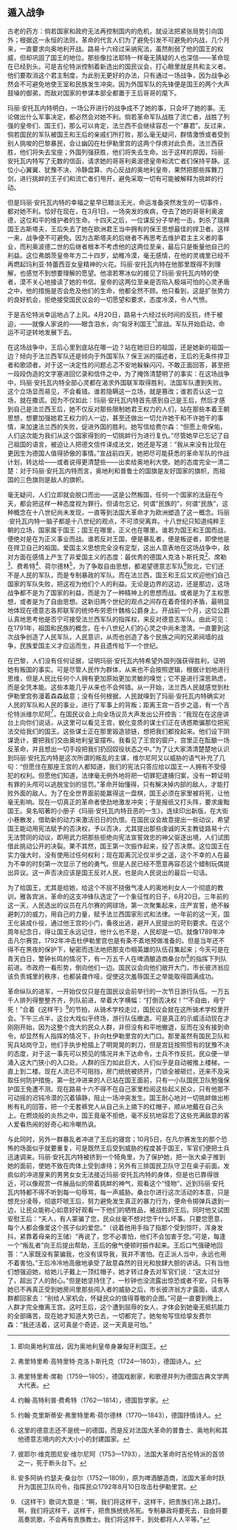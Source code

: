 ## 遁入战争

古老的药方：倘若国家和政府无法再控制国内的危机，就设法把紧张局势引向国外；根据这一永恒的法则，革命的代言人们为了避免引发不可避免的内战，几个月来，一直要求向奥地利开战。路易十六经过采纳宪法，虽然削弱了他的国王的权威，但却巩固了国王的地位。那些像拉法耶特一样毫无猜疑的人也深信——革命现在已经到头。可是吉伦特派控制着新选出的国民议会，打心眼里就是共和主义者。他们要取消这个君主制度，为此别无更好的办法，只有通过一场战争，因为战争必然会不可避免地使王室和民族发生冲突。因为外国军队的先锋便是国王的两个大声鼓噪的御弟，而敌对国家的参谋本部全都置于王后哥哥的麾下。

玛丽·安托瓦内特明白，一场公开进行的战争成不了她的事，只会坏了她的事。无论做出什么军事决定，都必然会对她不利。倘若革命军队战胜了流亡者，战胜了列强的皇帝们、国王们，那么可以肯定，法兰西不会继续容忍一个“暴君”。反过来，倘若国民的军队被国王和王后的亲戚们所打败，那么毫无疑问，群情激愤或者受到别人挑唆的巴黎暴民，会让幽囚在杜伊勒里宫的这两个俘虏对此负责。法兰西获胜，他们将失去宝座；外国列强获胜，他们将失去生命。出于这样的原因，玛丽·安托瓦内特写了无数的信函，请求她的哥哥利奥波德皇帝和流亡者们保持平静。这位小心翼翼、犹豫不决、冷静盘算、内心反战的奥地利皇帝，果然把那些挥舞刀剑，进行挑衅的王子们和流亡者们甩开，避免采取一切有可能被解释为挑衅的行动。

但是玛丽·安托瓦内特的幸福之星早已黯淡无光，命运准备突然发生的一切事件，都对她不利。恰好在现在，在3月1日，一场突发的疾病，夺去了她的哥哥利奥波德，这位和平的维护者的生命。十四天之后，一位谋反分子举枪一击，刺杀了瑞典国王古斯塔夫，王后失去了她在欧洲君王当中拥有的保王思想最佳的捍卫者。这样一来，战争便不可避免。因为古斯塔夫的后继者不再思考去维护君主主义者的事业，而利奥波德二世的后继者根本不考虑他的这两位至亲，最后只是衡量他自己的利益。这位弗朗茨皇帝年方二十四岁，幼稚冷漠，毫无感情，在他的灵魂里已经不再燃起玛利亚·特蕾西亚女皇精神的火花。玛丽·安托瓦内特在他那里既得不到理解，也感觉不到想要理解的愿望。他凛若寒冰似的接见了玛丽·安托瓦内特的使者，漠不关心地接读了她的书信。皇帝的这两位至亲是否陷入极端可怕的心灵矛盾之中，他的措施是否会危及他们的生命，他都全然不顾。他只看到，这是扩张势力的良好机会，拒绝接受国民议会的一切愿望和要求，态度冷漠，令人气愤。

于是吉伦特派幸运地占了上风。4月20日，路易十六经过长时间的反抗，终于被迫，——就像人家说的——眼含泪水，向“匈牙利国王”[^1]宣战。军队开始启动，命运不可逆转地发展下去。

在这场战争中，王后心里到底站在哪一边？站在她旧日的祖国，还是她新的祖国一边？倾向于法兰西军队还是倾向于外国军队？保王派的描述者，王后的无条件捍卫者和歌颂者，对于这一决定性的问题忐忑不安地躲躲闪闪，不敢正面回答，甚至把一段段伪造的文字塞进回忆录和信件之中，为了掩饰清楚明了的事实：在这场战争中，玛丽·安托瓦内特全部心灵都在渴求外国联军取得胜利，法国军队遭到失败。这个立场显而易见，不会看错。谁若隐瞒这一立场，就是篡改；谁若否认这一立场，就在撒谎。因为不仅如此：玛丽·安托瓦内特首先感到自己是王后，然后才感到自己是法兰西王后，她不仅反对那些限制她君王权力的人们，站在那些本着王朝思想，想要加强她君王权力的人一边，甚至还做出一切允许她干和不许她干的事情，来加速法兰西的失败，促进外国的胜利。她写信给费尔森：“但愿上帝保佑，人们这次能为我们从这个国家得到的一切挑衅行为进行复仇。”尽管她早已忘记了自己祖国的语言，被迫让人把德文信件译成法文，她还是写道：“我从来没有比现在更因生为德国人值得骄傲的事情。”宣战前四天，她把尽可能获悉的革命军队的作战计划，转达给——或者说得更清楚些——出卖给奥地利大使。她的态度完全一清二楚：对于玛丽·安托瓦内特而言，奥地利和普鲁士的国旗是友好国家的旗帜，而祖国的三色旗则是敌人的旗帜。

毫无疑问，人们立即就会脱口而出——这是公然叛国，任何一个国家的法庭在今天，都会把这样一种态度视为罪行。但请勿忘记，何谓“民族的”，何谓“民族”，这种概念在十八世纪尚未发现，一直等到法国大革命才为欧洲塑造了这一概念。玛丽·安托瓦内特一脑子都是十八世纪的观点，不可须臾离弃。十八世纪只知道纯粹王朝的立场，国家属于国王；国王在哪里，正义也在哪里。谁若为国王和王国而战，便绝对是在为正义事业而战。谁若反对王国，便是暴乱者，便是叛逆者，即使他是在捍卫自己的祖国。爱国主义思想完全没有定型，这出人意表地在这场战争中，敌对方面在感情上产生了非爱国主义的态度：最优秀的德国人克洛卜斯托克[^2]、席勒[^3]、费希特[^4]、荷尔德林[^5]，为了争取自由思想，都渴望德意志军队[^6]败北，它们还不是人民的军队，而是专制暴政的军队。而在法兰西，国王和王后又欢迎他们自己国家的军队失败，把这视为他们个人的利益。无论是边界的这边，还是那边，这场战争都不是为了国家的利益，而是为了一种精神上的思想而战。或者是为了主权思想，或者是为了自由思想。这新旧两个世纪的观点之间存在着奇怪的矛盾，最明显地体现在德意志各邦联军的统帅布劳恩什魏格公爵身上。开战前一个月，这位公爵认真地思考他是否宁可接受法兰西军队的指挥权，来反对德意志军队。由此可见：在1791年，祖国和民族的概念，在十八世纪人们的心灵之中尚未澄清。一直要到这次战争创造了人民军队，人民意识，从而也创造了各个民族之间的兄弟阋墙的战争，民族爱国主义才应运而生，并且遗传给下一个世纪。

在巴黎，人们没有任何证据，证明玛丽·安托瓦内特希望外国列强获得胜利，证明她有叛国的事实。可是尽管人民作为群体，从来也不会按照逻辑，根据计划地进行思维，但是人民比任何个人拥有更加原始更加灵敏的嗅觉；它不是进行深思熟虑，而是全凭本能。这些本能几乎从来也不会舛错。从一开始，法兰西人民就感觉到杜伊勒里宫弥漫着森森敌意；没有任何根据，人民就嗅到了玛丽·安托瓦内特确实对人民的军队和人民的事业，进行了军事上的背叛；距离王宫一百步之遥，有一个吉伦特派维尔尼阿[^7]，在国民议会上向全场议员大声发出公开控告：“我现在在这座讲台上向你们说话，从这里可以看见王宫，蜕化变质的谋士们正在诱惑欺骗那位把宪法交给我们的国王。这些谋士正在那里锻造锁链，想把我们都拴起来。他们设下阴谋诡计，要把我们交由奥地利皇室摆布。我看见了王宫的窗户，宫里正在酝酿一场反革命，并且想出一切手段把我们扔回奴役状态之中。”为了让大家清清楚楚地认识到玛丽·安托瓦内特是这次所谓的叛乱的主谋，维尔尼阿又以威胁的语气补充了几句：“但愿住在那座王宫的人都知道，我们的宪法只答应给以国王一人拥有不受侵犯的权利。但愿他们知道，法律毫无例外地将把一切罪犯逮捕归案，没有一颗证明有罪的头颅可以逃脱宝剑的惩罚。”革命开始懂得，只有解决掉内部的敌人，才能打败外面的敌人。为了在全世界面前能赢得这一盘棋，国王必须在家里被将死，让他毫无影响。现在一切真正的革命者使劲地激发冲突；于是报纸又打头阵，要求废黜国王。臭名昭著的小册子《玛丽·安托瓦内特丑恶的一生》，连续印出新版，在大街小巷散发，借助新的动力来激活旧日的仇恨。在国民议会故意提出一些动议，希望国王能动用宪法赋予的否决权，予以否决，尤其提出那些虔诚的天主教徒路易十六无法赞同的动议，即用武力把那些拒绝向宪法宣誓效忠的神父驱逐出境，人们试图借此挑动公开的决裂。果不其然，国王第一次振作起来，投了否决票。这位国王在实力强大时，没有使用过任何权利；现在距离沉沦仅半步之遥，这个不幸的人在最为不幸的时刻第一次显示了他的勇气。但是人民已经不愿意再容忍这个蜡制玩偶提出异议。这一声否决应该是国王反对人民，也是向人民说出的最后一句话。

为了给国王，尤其是给她，给这个不屈不挠傲气凌人的奥地利女人一个彻底的教训，雅各宾派，革命的这支冲锋队选定了一个象征性的日子，6月20日。三年前的这一天，人民选出的议员在凡尔赛的网球场，第一次聚集起来，庄严宣誓，绝不躲避刺刀的威力，用自己的力量，赋予法兰西国家形式和法律。一年前的这一天，国王化装成仆役，通过他王宫的小门，夤夜出逃，避开人民提出的苛刻要求。在这个周年纪念日，得让国王永远记住，他什么也不是，人民却是一切。就像1789年冲击凡尔赛宫，1792年冲击杜伊勒里宫也是有条不紊地预做准备的。但是当年还不得不在黑夜的保护下，秘密而违法地把那支巾帼英雄的队伍召集起来；今天可是在青天白日，警钟长鸣的情况下，有一万五千人在啤酒酿造商桑台尔[^8]的指挥下列队前进。市政府一看形势，倒向他们一边。国民议会向他们敞开大门，市长彼济翁应该负责城里的秩序，也都装聋作哑，促使这次羞辱国王之举能取得圆满成功。

革命纵队的进军，一开始仅仅只是在国民议会前举行的一次节日游行队伍。一万五千人排列得整整齐齐，列队前进，举着大字横幅：“打倒否决权！”“不自由，毋宁死！”合着《这样干》[^9]的节拍，从骑术学校走过，国民议会就在这所骑术学校里开会。下午三点半，这台大戏似乎终场，游行队伍撤退。可是真正的示威活动现在才刚刚开始，因为这整个庞大的民众人群，非但没有和平地撤退，反而在没有接到命令，却显然有人指挥的情况下，扑向杜伊勒里宫的大门口。那里虽然有国民卫队和宪兵站岗守卫，他们手执步枪插上了明晃晃的刺刀，但是宫廷按照惯有的犹豫不决的态度，对于这一事先可以预见的情况并未下达命令，士兵不作反抗，民众便一举涌入这大门狭小的入口处。人群的压力如此巨大，人们似乎是自动被推上楼梯，一直上到二楼。现在人流已不可阻挡，房门统统被挤开，门锁全被砸烂，还来不及采取任何防护措施，第一批冲进来的人已站在国王面前，只有一小队国民卫队勉强保护国王免遭不测。现在路易十六不得不在自己家里检阅这些起义民众，只有他那不可动摇的迟钝冷漠的沉着镇静，阻止一场冲突发生。国王耐心地对一切挑衅做出彬彬有礼的回答，把一个无套裤党人从自己头上摘下的红帽子，顺从地戴在自己头上。在燃烧般的炎热之中，国王竟毫不拒绝，毫不反抗地容忍了这些充满敌意的客人爱看热闹的好奇心和冷嘲热讽。

与此同时，另外一群暴乱者冲进了王后的寝宫；10月5日，在凡尔赛发生的那个恐怖的场面似乎就要重复，可是既然王后受到威胁的程度甚于国王，军官们便把士兵迅速调来。玛丽·安托瓦内特被挤到一个犄角里，为了保护她，把一张大桌子推到她的面前，使她不致在肉体上受到虐待；另外有三排国民卫队守卫在桌子前面。发疯似的冲进屋来的男男女女无法接近玛丽·安托瓦内特的身体，但是也已靠得很近，可以像观赏一件展品似的带着挑衅的神气，观看这个“怪物”，近到玛丽·安托瓦内特都不得不听到每一句辱骂，每一声威胁。桑台尔进行这次活动的本意，只是想充分凌辱，彻底吓唬王后，努力避免发生真正的暴力行为，便命令掷弹兵退到一边，让民众能称心如意好好观看一下他们的牺牲品，被战胜的王后。同时他又试图安慰王后：“夫人，有人蒙骗了您，民众丝毫不想对您干什么坏事。只要您愿意，每个人都会像爱这个孩子似的爱您。”（说着他用手指了指那个受到惊吓，浑身发抖，紧靠着母亲的王储）“再说了，您不必害怕，他们不会加害于您。”可是，每逢一个“叛乱者”向王后提出帮助，王后的傲气便顿时振作起来。王后口气强硬地回答：“人家既没有蒙骗我，也没有误导我，我并不害怕。在正派人当中，永远也用不着害怕。”王后冷冷地高傲地承受了敌意森然的目光和放肆大胆的讲话。只有当他们想强迫她，给她儿子戴上一顶红帽子，她才转过身去对军官们说：“这太过分了，超出了人的耐心。”但是她坚持住了，一秒钟也没流露出惊恐或者不安。只有等她已不再真正受到她房间里那些闯入者的威胁之后，市长彼济翁方才露面，请求人群都回家去：“别给人家机会，怀疑民众的值得尊敬的企图。”可是一直要到晚上，人群才完全撤离王宫。这时王后，这个遭到屈辱的女人，才体会到她毫无抵抗能力的全部痛苦。现在她才知道大势已去，一切都完了。她匆匆写信给挚友费尔森：“我还活着，这可真是个奇迹，这一天真是可怕。”

[^1]: 即向奥地利宣战，因为奥地利皇帝身兼匈牙利国王。
[^2]: 弗里特里希·高特里特·克洛卜斯托克（1724—1803），德国诗人。
[^3]: 弗里特里希·席勒（1759—1805），德国戏剧家，和歌德并列为德国古典文学两大代表。
[^4]: 约翰·高特利普·费希特（1762—1814），德国哲学家。
[^5]: 约翰·克里斯蒂安·弗里特里希·荷尔德林（1770—1843），德国抒情诗人。
[^6]: 这里的德意志还不是统一的德国，而是反对法国大革命的普鲁士、奥地利和其他德意志境内的大大小小的封建国家。
[^7]: 彼耶尔·维克图尼安·维尔尼阿（1753—1793），法国大革命时吉伦特派的首领之一，死于断头台下。
[^8]: 安多阿纳·约瑟夫·桑台尔（1752—1809），原为啤酒酿造商，法国大革命时跃升为国民卫队司令，指挥民众1792年8月10日攻击杜伊勒里宫。
[^9]: 《这样干》歌词大意是：“啊，我们将这样干，这样干，把贵族们吊上路灯。啊，我们将这样干，这样干，把贵族统统吊死。专制暴政将要死去，自由将要高奏凯歌，不会再有贵族教士。我们将这样干，到处都将人人平等。”

